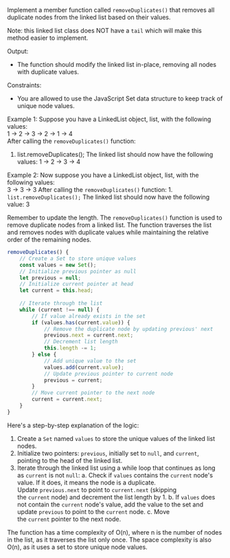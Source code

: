 Implement a member function called `removeDuplicates()` that removes all duplicate nodes from the linked list based on their values.  
  
Note: this linked list class does NOT have a `tail` which will make this method easier to implement.

Output:
- The function should modify the linked list in-place, removing all nodes with duplicate values.
 
Constraints:
- You are allowed to use the JavaScript Set data structure to keep track of unique node values.
 
Example 1:
Suppose you have a LinkedList object, list, with the following values:  
1 -> 2 -> 3 -> 2 -> 1 -> 4  
After calling the `removeDuplicates()` function:
1. list.removeDuplicates();
The linked list should now have the following values: 1 -> 2 -> 3 -> 4

Example 2:
Now suppose you have a LinkedList object, list, with the following values:  
3 -> 3 -> 3
After calling the `removeDuplicates()` function:
1.` list.removeDuplicates();`
The linked list should now have the following value: 3

Remember to update the length.
The `removeDuplicates()` function is used to remove duplicate nodes from a linked list. The function traverses the list and removes nodes with duplicate values while maintaining the relative order of the remaining nodes.  

```js
removeDuplicates() {
    // Create a Set to store unique values
    const values = new Set();
    // Initialize previous pointer as null
    let previous = null;
    // Initialize current pointer at head
    let current = this.head;
 
    // Iterate through the list
    while (current !== null) {
        // If value already exists in the set
        if (values.has(current.value)) {
            // Remove the duplicate node by updating previous' next
            previous.next = current.next;
            // Decrement list length
            this.length -= 1;
        } else {
            // Add unique value to the set
            values.add(current.value);
            // Update previous pointer to current node
            previous = current;
        }
        // Move current pointer to the next node
        current = current.next;
    }
}
```
  
Here's a step-by-step explanation of the logic:
1. Create a `Set` named `values` to store the unique values of the linked list nodes.
2. Initialize two pointers: `previous`, initially set to `null`, and `current`, pointing to the head of the linked list.
3. Iterate through the linked list using a while loop that continues as long as `current` is not `null`: a. Check if `values` contains the `current` node's value. If it does, it means the node is a duplicate. Update `previous.next` to point to `current.next` (skipping the `current` node) and decrement the list length by 1. b. If `values` does not contain the `current` node's value, add the value to the set and update `previous` to point to the `current` node. c. Move the `current` pointer to the next node.
 
The function has a time complexity of O(n), where n is the number of nodes in the list, as it traverses the list only once. The space complexity is also O(n), as it uses a set to store unique node values.